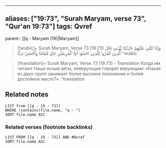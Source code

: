 
---
aliases: ["19:73", "Surah Maryam, verse 73", "Qur'an 19:73"]
tags: Qvref
---

parent:: [[q - Maryam (19)|Maryam]]

> [!arabic]+ Surah Maryam, Verse 73 (19:73)
> <span class="quran-arabic">وَإِذَا تُتْلَىٰ عَلَيْهِمْ ءَايَـٰتُنَا بَيِّنَـٰتٍ قَالَ ٱلَّذِينَ كَفَرُوا۟ لِلَّذِينَ ءَامَنُوٓا۟ أَىُّ ٱلْفَرِيقَيْنِ خَيْرٌ مَّقَامًا وَأَحْسَنُ نَدِيًّا</span>
^arabic

> [!translation]+ Surah Maryam, Verse 73 (19:73) - Translation
> Когда им читают Наши ясные аяты, неверующие говорят верующим: «Какая из двух групп занимает более высокое положение и более достойное место?».
^translation



## Related notes
```dataview
LIST from [[q - 19 - 73]]
WHERE !contains(file.name, "q - ")
SORT file.name ASC
```

### Related verses (footnote backlinks)
```dataview
LIST FROM [[q - 19 - 73]] AND #Qvref
SORT file.name ASC
```

